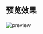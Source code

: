 ## 预览效果

![preview](https://img.alicdn.com/imgextra/i1/O1CN01yXx4ZA1xusmSDAUw3_!!6000000006504-1-tps-1278-790.gif)

